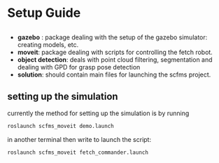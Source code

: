 # Setup Guide

##
- **gazebo** : package dealing with the setup of the gazebo simulator: creating models, etc.
- **moveit**: package dealing with scripts for controlling the fetch robot. 
- **object detection**: deals with point cloud filtering, segmentation and dealing with GPD for grasp pose detection
- **solution**: should contain main files for launching the scfms project. 



## setting up the simulation

currently the method for setting up the simulation is by running 
```bash
roslaunch scfms_moveit demo.launch
```

in another terminal then write to launch the script:
```bash
roslaunch scfms_moveit fetch_commander.launch
```
